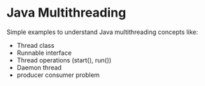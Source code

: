 # Java Multithreading

Simple examples to understand Java multithreading concepts like:

- Thread class
- Runnable interface
- Thread operations (start(), run())
- Daemon thread
- producer consumer problem

